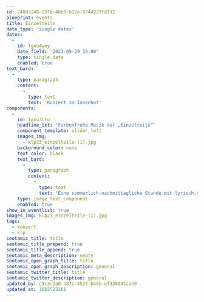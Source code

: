 ```yaml
---
id: 248da248-137e-48b9-b12e-9744237fd732
blueprint: events
title: Einzelteile
date_type: 'single dates'
dates:
  -
    id: lgxu4woy
    date_field: '2023-05-29 15:00'
    type: single_date
    enabled: true
text_bard:
  -
    type: paragraph
    content:
      -
        type: text
        text: 'Konzert im Innenhof'
components:
  -
    id: lgxu3ltu
    headline_txt: 'Farbenfrohe Musik der „Einzelteile“'
    component_template: slider_left
    images_img:
      - klp23_einzelteile-(1).jpg
    background_color: none
    text_color: black
    text_bard:
      -
        type: paragraph
        content:
          -
            type: text
            text: 'Eine sommerlich-nachmittägliche Stunde mit lyrisch-melancholischen bis hinzu lustig-listigen Songs aus eigener Feder erwartet Euch!'
    type: image_text_component
    enabled: true
show_in_eventlist: true
images_img: klp23_einzelteile-(1).jpg
tags:
  - konzert
  - klp
seotamic_title: title
seotamic_title_prepend: true
seotamic_title_append: true
seotamic_meta_description: empty
seotamic_open_graph_title: title
seotamic_open_graph_description: general
seotamic_twitter_title: title
seotamic_twitter_description: general
updated_by: c5c3cda0-a87c-4527-b49b-ef338041cae9
updated_at: 1682522201
---
```

